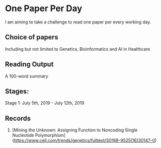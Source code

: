 # One Paper Per Day

I am aiming to take a challenge to read one paper per every working day. 

## Choice of papers
Including but not limited to Genetics, Bioinformatics and AI in Healthcare 

## Reading Output
A 100-word summary

## Stages:
Stage 1: July 5th, 2019 - July 12th, 2019

## Records

1. [Mining the Unknown: Assigning Function to Noncoding Single Nucleotide Polymorphism] (https://www.cell.com/trends/genetics/fulltext/S0168-9525(16)30147-0) 

